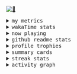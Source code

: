 [![🐙](https://hits.seeyoufarm.com/api/count/incr/badge.svg?url=https%3A%2F%2Fgithub.com%2Fktnkk%2Fhit-counter&count_bg=%23070707&title_bg=%23070707&icon=&icon_color=%23E7E7E7&title=visitors&edge_flat=true)](https://hits.seeyoufarm.com)

<details>
  <summary> <samp>my metrics</samp></summary>
  
  <br>
  
 ![🐳](https://github.com/kkhys/kkhys/blob/main/github-metrics.svg)
  
  ***
</details>

<details>
  <summary> <samp>wakaTime stats</samp></summary>
  
  <br>
  
<!--START_SECTION:waka-->
![Code Time](http://img.shields.io/badge/Code%20Time-2%2C277%20hrs%208%20mins-blue)

**🐱 My GitHub Data** 

> 📦 5.0 MB Used in GitHub's Storage 
 > 
> 🏆 1,641 Contributions in the Year 2023
 > 
> 💼 Opted to Hire
 > 
> 📜 9 Public Repositories 
 > 
> 🔑 23 Private Repositories 
 > 
**I'm an Early 🐤** 

```text
🌞 Morning                4806 commits        █████████░░░░░░░░░░░░░░░░   36.35 % 
🌆 Daytime                2746 commits        █████░░░░░░░░░░░░░░░░░░░░   20.77 % 
🌃 Evening                4300 commits        ████████░░░░░░░░░░░░░░░░░   32.52 % 
🌙 Night                  1369 commits        ███░░░░░░░░░░░░░░░░░░░░░░   10.35 % 
```
📅 **I'm Most Productive on Monday** 

```text
Monday                   2027 commits        ████░░░░░░░░░░░░░░░░░░░░░   15.33 % 
Tuesday                  1925 commits        ████░░░░░░░░░░░░░░░░░░░░░   14.56 % 
Wednesday                1882 commits        ████░░░░░░░░░░░░░░░░░░░░░   14.23 % 
Thursday                 1917 commits        ████░░░░░░░░░░░░░░░░░░░░░   14.50 % 
Friday                   1872 commits        ████░░░░░░░░░░░░░░░░░░░░░   14.16 % 
Saturday                 1785 commits        ███░░░░░░░░░░░░░░░░░░░░░░   13.50 % 
Sunday                   1813 commits        ███░░░░░░░░░░░░░░░░░░░░░░   13.71 % 
```


📊 **This Week I Spent My Time On** 

```text
🕑︎ Time Zone: Asia/Tokyo

💬 Programming Languages: 
Other                    42 hrs 16 mins      ██████████████████░░░░░░░   71.67 % 
TypeScript               9 hrs 6 mins        ████░░░░░░░░░░░░░░░░░░░░░   15.45 % 
Java                     2 hrs 15 mins       █░░░░░░░░░░░░░░░░░░░░░░░░   03.82 % 
JSON                     1 hr 57 mins        █░░░░░░░░░░░░░░░░░░░░░░░░   03.31 % 
MDX                      55 mins             ░░░░░░░░░░░░░░░░░░░░░░░░░   01.57 % 

🔥 Editors: 
Chrome                   42 hrs 16 mins      ██████████████████░░░░░░░   71.67 % 
WebStorm                 13 hrs 40 mins      ██████░░░░░░░░░░░░░░░░░░░   23.18 % 
IntelliJ                 2 hrs 58 mins       █░░░░░░░░░░░░░░░░░░░░░░░░   05.04 % 
DataGrip                 3 mins              ░░░░░░░░░░░░░░░░░░░░░░░░░   00.11 % 

💻 Operating System: 
Mac                      58 hrs 59 mins      █████████████████████████   100.00 % 
```


 Last Updated on 2023/12/31 18:38:17 UTC
<!--END_SECTION:waka-->
  
  ***
</details>


<details>
  <summary> <samp>now playing</samp></summary>
  
  <br>
 
 [![🐟](https://spotify-github-profile.vercel.app/api/view?uid=31ryofms4dnv7mrohhepo4c4zgqu&cover_image=true&theme=default&show_offline=false&background_color=121212&bar_color=53b14f&bar_color_cover=false)](https://open.spotify.com/user/31ryofms4dnv7mrohhepo4c4zgqu)
  
  ***
</details>

<details>
  <summary> <samp>github readme stats</samp></summary>
  
  <br>
  
 <p align="left"> 
  <img alt="🐠" src="https://github-readme-stats.vercel.app/api?username=kkhys&count_private=true&show_icons=true&theme=dark&include_all_commits=true" />
  <img alt="🐟" src="https://github-readme-stats.vercel.app/api/top-langs/?username=kkhys&layout=compact&theme=dark&langs_count=10&hide=HTML,CSS,SCSS" />
</p>
  
  ***
</details>

<details>
  <summary> <samp>profile trophies</samp></summary>
  
  <br>
  
  [![🐬](https://github-profile-trophy.vercel.app/?username=kkhys&rank=SECRET,SSS,SS,S,AAA,AA,A&theme=darkhub&row=1&margin-w=10&no-bg=true)](https://github.com/ryo-ma/github-profile-trophy)
  
  ***
</details>

<details>
  <summary> <samp>summary cards</samp></summary>
  
  <br>
  
  ![🐋](https://github-profile-summary-cards.vercel.app/api/cards/profile-details?username=kkhys&theme=github_dark)
  ![🦑](https://github-profile-summary-cards.vercel.app/api/cards/repos-per-language?username=kkhys&theme=github_dark)
  ![🦭](https://github-profile-summary-cards.vercel.app/api/cards/most-commit-language?username=kkhys&theme=github_dark)
  ![🦀](https://github-profile-summary-cards.vercel.app/api/cards/stats?username=kkhys&theme=github_dark)
  ![🦈](https://github-profile-summary-cards.vercel.app/api/cards/productive-time?username=kkhys&theme=github_dark)
  
  ***
</details>

<details>
  <summary> <samp>streak stats</samp></summary>
  
  <br>
  
  [![🐠](http://github-readme-streak-stats.herokuapp.com?user=kkhys&theme=dark)](https://git.io/streak-stats)
  
  ***
</details>

<details>
  <summary> <samp>activity graph</samp></summary>
  
  <br>
  
  [![🐡](https://github-readme-activity-graph.vercel.app/graph?username=kkhys&theme=xcode)](https://github.com/ashutosh00710/github-readme-activity-graph)
  
  ***
</details>
